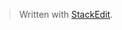 


> Written with [StackEdit](https://stackedit.cn/).
<!--stackedit_data:
eyJoaXN0b3J5IjpbLTE2NzI4Nzg2NzldfQ==
-->